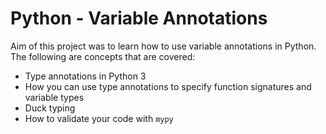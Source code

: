 # Python - Variable Annotations

Aim of this project was to learn how to use variable annotations in Python.
The following are concepts that are covered:

* Type annotations in Python 3 
* How you can use type annotations to specify function signatures and variable types 
* Duck typing 
* How to validate your code with `mypy`